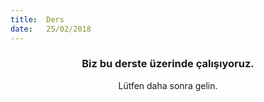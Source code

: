 ```yaml
---
title:  Ders
date:   25/02/2018
---
```


### <center>Biz bu derste üzerinde çalışıyoruz.</center>
<center>Lütfen daha sonra gelin.</center>